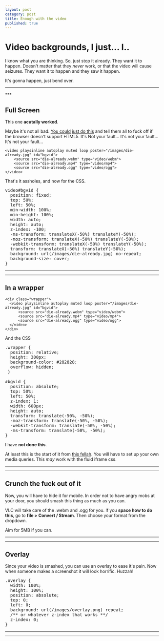 ```yaml
---
layout: post
category: post
title: Enough with the video
published: true
---
```


# Video backgrounds, I just... I.. #

I know what you are thinking. So, just stop it already. They want it to happen. Doesn't matter that they *never* work, or that the video will cause seizures. They want it to happen and they saw it happen.

It's gonna happen, just bend over.

<hr class="rule">
***

## Full Screen ##

This one **acutally worked**.

Maybe it's not all bad. [You could just do this](http://thenewcode.com/777/Create-Fullscreen-HTML5-Page-Background-Video) and tell them all to fuck off if the browser doesn't support HTML5. It's Not your fault... It's not your fault... It's not your fault...

	<video playsinline autoplay muted loop poster="/images/die-already.jpg" id="bgvid">
    	<source src="die-already.webm" type="video/webm">
    	<source src="die-already.mp4" type="video/mp4">
    	<source src="die-already.ogg" type="video/ogg">
	</video>


That's it assholes, and now for the CSS.

<pre>
video#bgvid {
  position: fixed;
  top: 50%;
  left: 50%;
  min-width: 100%;
  min-height: 100%;
  width: auto;
  height: auto;
  z-index: -100;
  -ms-transform: translateX(-50%) translateY(-50%);
  -moz-transform: translateX(-50%) translateY(-50%);
  -webkit-transform: translateX(-50%) translateY(-50%);
  transform: translateX(-50%) translateY(-50%);
  background: url(/images/die-already.jpg) no-repeat;
  background-size: cover;
}
</pre>

***
***

## In a wrapper ##

	<div class="wrapper"> 
      <video playsinline autoplay muted loop poster="/images/die-already.jpg" id="bgvid">
    	  <source src="die-already.webm" type="video/webm">
    	  <source src="die-already.mp4" type="video/mp4">
    	  <source src="die-already.ogg" type="video/ogg">
	  </video>
    </div>
    
And the CSS

<pre>
.wrapper {
  position: relative;
  height: 300px;
  background-color: #282828;
  overflow: hidden;
 }
 
#bgvid {
  position: absolute;
  top: 50%;
  left: 50%;
  z-index: 1;
  width: 600px;
  height: auto;
  transform: translate(-50%, -50%);
  -moz-transform: translate(-50%, -50%);
  -webkit-transform: translate(-50%, -50%);
  -ms-transform: translate(-50%, -50%);
}
</pre>

I have **not done this**.

At least this is the start of it from [this fellah](http://callmenick.com/post/html5-video-jumpstart-examples). You will have to set up your own media queries. This *may* work with the fluid iframe css.

***
***

## Crunch the fuck out of it ##

Now, you will have to hide it for mobile. In order not to have angry mobs at your door, you should smash this thing as much as you can.

VLC will take care of the .webm and .ogg for you. If you **space how to do this**, go to **file > Convert / Stream**. Then choose your format from the dropdown.

Aim for 5MB if you can.

***
***

## Overlay ##

Since your video is smashed, you can use an overlay to ease it's pain. Now when someone makes a screenshot it will look horrific. Huzzah!

<pre>
.overlay {
  width: 100%;
  height: 100%;
  position: absolute;
  top: 0;
  left: 0;
  background: url(/images/overlay.png) repeat;
  /** or whatever z-index that works **/
  z-index: 0;
}
</pre>

***
***
